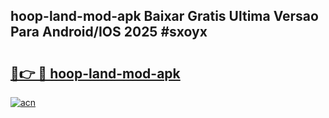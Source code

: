 ## hoop-land-mod-apk Baixar Gratis Ultima Versao Para Android/IOS 2025 #sxoyx

# <h2><a href="https://ainizakaria.my?title=hoop-land-mod-apk&ref=20M">🔗👉 🔴 hoop-land-mod-apk</a></h2>

[![acn](https://github.com/user-attachments/assets/0f9c940e-d8b0-45ae-aac7-cd30a18b3e1c)](https://ainizakaria.my?title=hoop-land-mod-apk&ref=20M)

